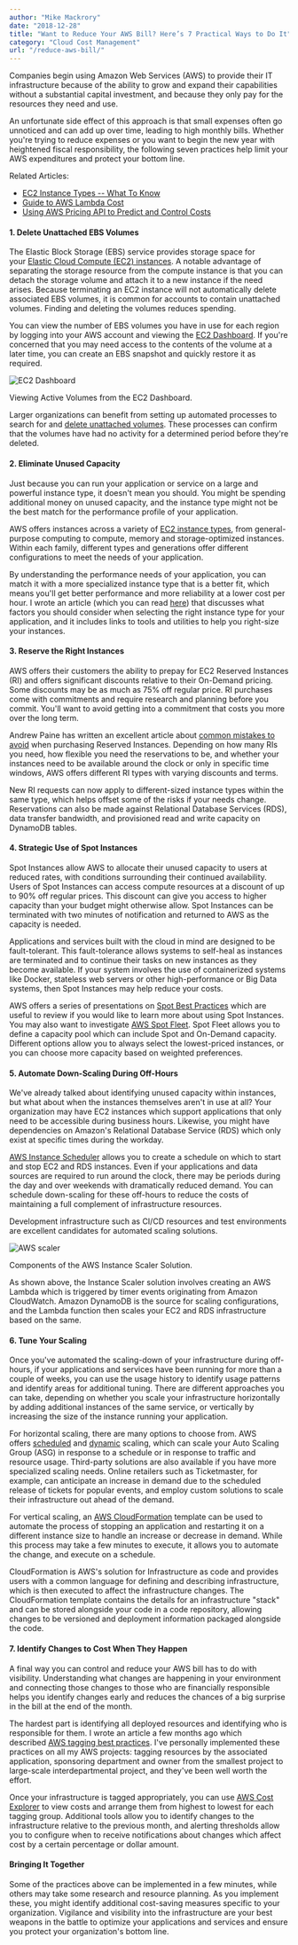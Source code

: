 ```yaml
---
author: "Mike Mackrory"
date: "2018-12-28"
title: "Want to Reduce Your AWS Bill? Here’s 7 Practical Ways to Do It"
category: "Cloud Cost Management"
url: "/reduce-aws-bill/"
---
```


Companies begin using Amazon Web Services (AWS) to provide their IT infrastructure because of the ability to grow and expand their capabilities without a substantial capital investment, and because they only pay for the resources they need and use.

An unfortunate side effect of this approach is that small expenses often go unnoticed and can add up over time, leading to high monthly bills. Whether you're trying to reduce expenses or you want to begin the new year with heightened fiscal responsibility, the following seven practices help limit your AWS expenditures and protect your bottom line.

Related Articles:

-   [EC2 Instance Types -- What To Know](https://www.metricly.com/ec2-instance-types/)
-   [Guide to AWS Lambda Cost](https://www.metricly.com/aws-lambda-cost/)
-   [Using AWS Pricing API to Predict and Control Costs](https://www.metricly.com/aws-pricing-api/)  

#### 1\. Delete Unattached EBS Volumes

The Elastic Block Storage (EBS) service provides storage space for your [Elastic Cloud Compute (EC2) instances](https://www.metricly.com/ec2-instances/). A notable advantage of separating the storage resource from the compute instance is that you can detach the storage volume and attach it to a new instance if the need arises. Because terminating an EC2 instance will not automatically delete associated EBS volumes, it is common for accounts to contain unattached volumes. Finding and deleting the volumes reduces spending.

You can view the number of EBS volumes you have in use for each region by logging into your AWS account and viewing the [EC2 Dashboard](https://console.aws.amazon.com/ec2). If you're concerned that you may need access to the contents of the volume at a later time, you can create an EBS snapshot and quickly restore it as required.

![EC2 Dashboard](https://www.metricly.com/wp-content/uploads/2018/12/Screenshot-70.png)

Viewing Active Volumes from the EC2 Dashboard.

Larger organizations can benefit from setting up automated processes to search for and [delete unattached volumes](https://www.metricly.com/support/reports/unattached-resources/). These processes can confirm that the volumes have had no activity for a determined period before they're deleted.  

#### 2\. Eliminate Unused Capacity

Just because you can run your application or service on a large and powerful instance type, it doesn't mean you should. You might be spending additional money on unused capacity, and the instance type might not be the best match for the performance profile of your application.

AWS offers instances across a variety of [EC2 instance types](https://www.metricly.com/ec2-instance-types/), from general-purpose computing to compute, memory and storage-optimized instances. Within each family, different types and generations offer different configurations to meet the needs of your application.

By understanding the performance needs of your application, you can match it with a more specialized instance type that is a better fit, which means you'll get better performance and more reliability at a lower cost per hour. I wrote an article (which you can read [here](https://www.metricly.com/ec2-instance-types/)) that discusses what factors you should consider when selecting the right instance type for your application, and it includes links to tools and utilities to help you right-size your instances.  

#### 3\. Reserve the Right Instances

AWS offers their customers the ability to prepay for EC2 Reserved Instances (RI) and offers significant discounts relative to their On-Demand pricing. Some discounts may be as much as 75% off regular price. RI purchases come with commitments and require research and planning before you commit. You'll want to avoid getting into a commitment that costs you more over the long term.

Andrew Paine has written an excellent article about [common mistakes to avoid](https://www.metricly.com/aws-reserved-instances-mistake/) when purchasing Reserved Instances. Depending on how many RIs you need, how flexible you need the reservations to be, and whether your instances need to be available around the clock or only in specific time windows, AWS offers different RI types with varying discounts and terms.

New RI requests can now apply to different-sized instance types within the same type, which helps offset some of the risks if your needs change. Reservations can also be made against Relational Database Services (RDS), data transfer bandwidth, and provisioned read and write capacity on DynamoDB tables.  

#### 4\. Strategic Use of Spot Instances

Spot Instances allow AWS to allocate their unused capacity to users at reduced rates, with conditions surrounding their continued availability. Users of Spot Instances can access compute resources at a discount of up to 90% off regular prices. This discount can give you access to higher capacity than your budget might otherwise allow. Spot Instances can be terminated with two minutes of notification and returned to AWS as the capacity is needed.

Applications and services built with the cloud in mind are designed to be fault-tolerant. This fault-tolerance allows systems to self-heal as instances are terminated and to continue their tasks on new instances as they become available. If your system involves the use of containerized systems like Docker, stateless web servers or other high-performance or Big Data systems, then Spot Instances may help reduce your costs.

AWS offers a series of presentations on [Spot Best Practices](https://aws.amazon.com/ec2/spot/getting-started/#bestpractices) which are useful to review if you would like to learn more about using Spot Instances. You may also want to investigate [AWS Spot Fleet](https://docs.aws.amazon.com/AWSEC2/latest/UserGuide/spot-fleet.html). Spot Fleet allows you to define a capacity pool which can include Spot and On-Demand capacity. Different options allow you to always select the lowest-priced instances, or you can choose more capacity based on weighted preferences.  

#### 5\. Automate Down-Scaling During Off-Hours

We've already talked about identifying unused capacity within instances, but what about when the instances themselves aren't in use at all? Your organization may have EC2 instances which support applications that only need to be accessible during business hours. Likewise, you might have dependencies on Amazon's Relational Database Service (RDS) which only exist at specific times during the workday.

[AWS Instance Scheduler](https://aws.amazon.com/answers/infrastructure-management/instance-scheduler/) allows you to create a schedule on which to start and stop EC2 and RDS instances. Even if your applications and data sources are required to run around the clock, there may be periods during the day and over weekends with dramatically reduced demand. You can schedule down-scaling for these off-hours to reduce the costs of maintaining a full complement of infrastructure resources.

Development infrastructure such as CI/CD resources and test environments are excellent candidates for automated scaling solutions.

![AWS scaler](https://www.metricly.com/wp-content/uploads/2018/12/instance-scheduler-architecture.727e008ced5a4b1b656b5c22afb4a2dfc32d7c33.png)

Components of the AWS Instance Scaler Solution.

As shown above, the Instance Scaler solution involves creating an AWS Lambda which is triggered by timer events originating from Amazon CloudWatch. Amazon DynamoDB is the source for scaling configurations, and the Lambda function then scales your EC2 and RDS infrastructure based on the same.  

#### 6\. Tune Your Scaling

Once you've automated the scaling-down of your infrastructure during off-hours, if your applications and services have been running for more than a couple of weeks, you can use the usage history to identify usage patterns and identify areas for additional tuning. There are different approaches you can take, depending on whether you scale your infrastructure horizontally by adding additional instances of the same service, or vertically by increasing the size of the instance running your application.

For horizontal scaling, there are many options to choose from. AWS offers [scheduled](https://docs.aws.amazon.com/autoscaling/ec2/userguide/schedule_time.html) and [dynamic](https://docs.aws.amazon.com/autoscaling/ec2/userguide/as-scale-based-on-demand.html) scaling, which can scale your Auto Scaling Group (ASG) in response to a schedule or in response to traffic and resource usage. Third-party solutions are also available if you have more specialized scaling needs. Online retailers such as Ticketmaster, for example, can anticipate an increase in demand due to the scheduled release of tickets for popular events, and employ custom solutions to scale their infrastructure out ahead of the demand.

For vertical scaling, an [AWS CloudFormation](https://aws.amazon.com/cloudformation/) template can be used to automate the process of stopping an application and restarting it on a different instance size to handle an increase or decrease in demand. While this process may take a few minutes to execute, it allows you to automate the change, and execute on a schedule.

CloudFormation is AWS's solution for Infrastructure as code and provides users with a common language for defining and describing infrastructure, which is then executed to affect the infrastructure changes. The CloudFormation template contains the details for an infrastructure "stack" and can be stored alongside your code in a code repository, allowing changes to be versioned and deployment information packaged alongside the code.  

#### 7\. Identify Changes to Cost When They Happen

A final way you can control and reduce your AWS bill has to do with visibility. Understanding what changes are happening in your environment and connecting those changes to those who are financially responsible helps you identify changes early and reduces the chances of a big surprise in the bill at the end of the month.

The hardest part is identifying all deployed resources and identifying who is responsible for them. I wrote an article a few months ago which described [AWS tagging best practices](https://www.metricly.com/aws-tagging-best-practices/). I've personally implemented these practices on all my AWS projects: tagging resources by the associated application, sponsoring department and owner from the smallest project to large-scale interdepartmental project, and they've been well worth the effort.

Once your infrastructure is tagged appropriately, you can use [AWS Cost Explorer](https://aws.amazon.com/aws-cost-management/aws-cost-explorer/) to view costs and arrange them from highest to lowest for each tagging group. Additional tools allow you to identify changes to the infrastructure relative to the previous month, and alerting thresholds allow you to configure when to receive notifications about changes which affect cost by a certain percentage or dollar amount.  

#### Bringing It Together

Some of the practices above can be implemented in a few minutes, while others may take some research and resource planning. As you implement these, you might identify additional cost-saving measures specific to your organization. Vigilance and visibility into the infrastructure are your best weapons in the battle to optimize your applications and services and ensure you protect your organization's bottom line.
